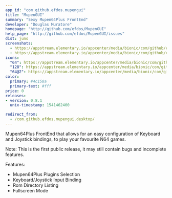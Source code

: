 ```yaml
---
app_id: "com.github.efdos.mupengui"
title: "MupenGUI"
summary: "Sexy Mupen64Plus FrontEnd"
developer: "Douglas Muratore"
homepage: "http://github.com/efdos/MupenGUI"
help_page: "http://github.com/efdos/MupenGUI/issues"
dist: juno
screenshots:
  - https://appstream.elementary.io/appcenter/media/bionic/com/github/efdos.mupengui/73794EC92070C1EA65999B48CC900465/screenshots/image-1_orig.png
  - https://appstream.elementary.io/appcenter/media/bionic/com/github/efdos.mupengui/73794EC92070C1EA65999B48CC900465/screenshots/image-2_orig.png
icons:
  "64": https://appstream.elementary.io/appcenter/media/bionic/com/github/efdos.mupengui/73794EC92070C1EA65999B48CC900465/icons/64x64/com.github.efdos.mupengui_com.github.efdos.mupengui.png
  "128": https://appstream.elementary.io/appcenter/media/bionic/com/github/efdos.mupengui/73794EC92070C1EA65999B48CC900465/icons/128x128/com.github.efdos.mupengui_com.github.efdos.mupengui.png
  "64@2": https://appstream.elementary.io/appcenter/media/bionic/com/github/efdos.mupengui/73794EC92070C1EA65999B48CC900465/icons/64x64@2/com.github.efdos.mupengui_com.github.efdos.mupengui.png
color:
  primary: #4c158a
  primary-text: #fff
price: 0
releases:
- version: 0.8.1
  unix-timestamp: 1541462400

redirect_from:
  - /com.github.efdos.mupengui.desktop/
---
```

<p>Mupen64Plus FrontEnd that allows for an easy configuration of Keyboard and Joystick bindings, to play your favourite N64 games.</p>
<p>Note: This is the first public release, it may still contain bugs and incomplete features.</p>
<p>Features:</p>
<ul>
  <li>Mupen64Plus Plugins Selection</li>
  <li>Keyboard/Joystick Input Binding</li>
  <li>Rom Directory Listing</li>
  <li>Fullscreen Mode</li>
</ul>
